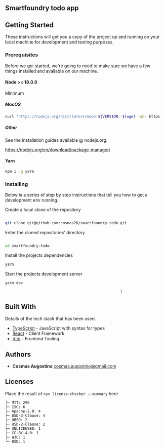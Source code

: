 ## Smartfoundry todo app

## Getting Started

These instructions will get you a copy of the project up and running on your local machine for development and testing purposes.

### Prerequisites

Before we get started, we're going to need to make sure we have a few things installed and available on our machine.

#### Node >= 18.0.0

Minimum

##### MacOS

```bash
curl "https://nodejs.org/dist/latest/node-${VERSION:-$(wget -qO- https://nodejs.org/dist/latest/ | sed -nE 's|.*>node-(.*)\.pkg</a>.*|\1|p')}.pkg" > "$HOME/Downloads/node-latest.pkg" && sudo installer -store -pkg "$HOME/Downloads/node-latest.pkg" -target "/"
```

##### Other

See the installation guides available @ nodejs.org:

https://nodejs.org/en/download/package-manager/

#### Yarn

```bash
npm i -g yarn
```

### Installing

Below is a series of step by step instructions that tell you how to get a development env running.

Create a local clone of the repository

```bash

git clone git@github.com:cosmas28/smartfoundry-todo.git

```

Enter the cloned repositories' directory

```bash

cd smartfoundry-todo

```

Install the projects dependencies

```bash
yarn
```

Start the projects development server

```bash
yarn dev
```
														|

## Built With

Details of the tech stack that has been used.

- [TypeScript](https://www.typescriptlang.org/) - JavaScript with syntax for types
- [React](https://reactjs.org/) - Client Framework
- [Vite](https://vitejs.dev/) - Frontend Tooling

## Authors

- **Cosmas Augostino** <cosmas.augostino@gmail.com>

## Licenses

Place the result of `npx license-checker --summary` here

```
├─ MIT: 296
├─ ISC: 6
├─ Apache-2.0: 4
├─ BSD-3-Clause: 4
├─ 0BSD: 2
├─ BSD-2-Clause: 2
├─ UNLICENSED: 1
├─ CC-BY-4.0: 1
├─ W3C: 1
└─ BSD: 1
```

